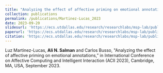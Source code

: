 ```yaml
---
title: "Analyzing the effect of affective priming on emotional annotations"
collection: publications
permalink: /publications/Martinez-Lucas_2023
date: 2023-09-20
slidesurl: 'https://ecs.utdallas.edu/research/researchlabs/msp-lab/publications/Martinez-Lucas_2023-slides.pdf'
paperurl: 'https://ecs.utdallas.edu/research/researchlabs/msp-lab/publications/Martinez-Lucas_2023.pdf'
citation: 'https://ecs.utdallas.edu/research/researchlabs/msp-lab/publications/Martinez-Lucas_2023.bib'
---
```


Luz Martinez-Lucas, <strong>Ali N. Salman</strong> and Carlos Busso, "Analyzing the effect of affective priming on emotional annotations,” in International Conference on Affective Computing and Intelligent Interaction (ACII 2023), Cambridge, MA, USA, September 2023.
